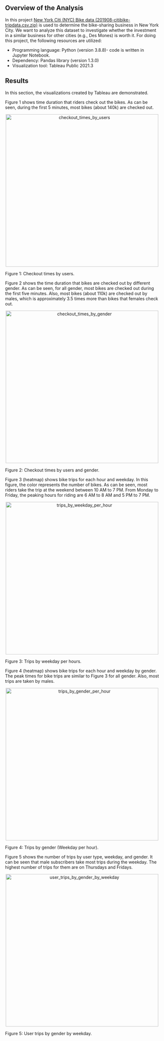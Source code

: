## Overview of the Analysis
In this project [New York Citi (NYC) Bike data (201908-citibike-tripdata.csv.zip)](https://s3.amazonaws.com/tripdata/index.html) is used to determine the bike-sharing business in New York City. We want to analyze this dataset to investigate whether the investment in a similar business for other cities (e.g., Des Mones) is worth it.
For doing this project, the following resources are utilized:
- Programming language: Python (version 3.8.8)- code is written in Jupyter Notebook.
- Dependency: Pandas library (version 1.3.0) 
- Visualization tool: Tableau Public 2021.3

## Results
In this section, the visualizations created by Tableau are demonstrated.

Figure 1 shows time duration that riders check out the bikes. As can be seen, during the first 5 minutes, most bikes (about 140k) are checked out.
<p img align="center" width="100%">
 <img width="500" alt="checkout_times_by_users" src="https://user-images.githubusercontent.com/85843401/134982895-7047ee0c-66ee-4022-bbca-70392568ad65.png">
 <figcaption>Figure 1: Checkout times by users. </figcaption></figure>
</p> 

Figure 2 shows the time duration that bikes are checked out by different gender. As can be seen, for all gender, most bikes are checked out during the first five minutes. Also, most bikes (about 110k) are checked out by males, which is approximately 3.5 times more than bikes that females check out.
<p img align="center" width="100%">
  <img width="500" alt="checkout_times_by_gender" src="https://user-images.githubusercontent.com/85843401/134982974-99eb8611-02c0-4591-ad9e-cf9dfc88b09b.png">
  <figcaption>Figure 2: Checkout times by users and gender. </figcaption></figure>
</p>  

Figure 3 (heatmap) shows bike trips for each hour and weekday. In this figure, the color represents the number of bikes. As can be seen, most riders take the trip at the weekend between 10 AM to 7 PM. From Monday to Friday, the peaking hours for riding are 6 AM to 8 AM and 5 PM to 7 PM.
<p img align="center" width="100%">
  <img width="500" alt="trips_by_weekday_per_hour" src="https://user-images.githubusercontent.com/85843401/134983008-347981a5-ba0e-4073-bbd7-c883dcb1ca1d.png">
  <figcaption>Figure 3: Trips by weekday per hours.</figcaption></figure>
</p> 

Figure 4 (heatmap) shows bike trips for each hour and weekday by gender. The peak times for bike trips are similar to Figure 3 for all gender. Also, most trips are taken by males.
<p img align="center" width="100%">
<img width="500" alt="trips_by_gender_per_hour" src="https://user-images.githubusercontent.com/85843401/134984337-d213d650-ffc8-404b-9d2f-1cd52f13145d.png">
  <figcaption>Figure 4: Trips by gender (Weekday per hour).</figcaption></figure>
</p> 

Figure 5 shows the number of trips by user type, weekday, and gender. It can be seen that male subscribers take most trips during the weekday. The highest number of trips for them are on Thursdays and Fridays. 

 <p img align="center" width="100%">
 <img width="500" alt="user_trips_by_gender_by_weekday" src="https://user-images.githubusercontent.com/85843401/134984304-a14aa8e0-9e3a-4807-b76e-b0f80a82a579.png">
  <figcaption>Figure 5: User trips by gender by weekday. </figcaption></figure>
</p> 
</p> 

